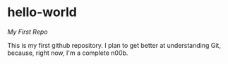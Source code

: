# hello-world
*My First Repo*

This is my first github repository. I plan to get better at understanding Git, because, right now, I'm a complete n00b.
